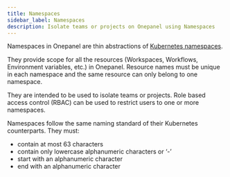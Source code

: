 ```yaml
---
title: Namespaces
sidebar_label: Namespaces
description: Isolate teams or projects on Onepanel using Namespaces
---
```


Namespaces in Onepanel are thin abstractions of [Kubernetes namespaces](https://kubernetes.io/docs/concepts/overview/working-with-objects/namespaces/). 

They provide scope for all the resources (Workspaces, Workflows, Environment variables, etc.) in Onepanel. Resource names must be unique in each namespace and the same resource can only belong to one namespace.

They are intended to be used to isolate teams or projects. Role based access control (RBAC) can be used to restrict users to one or more namespaces.

Namespaces follow the same naming standard of their Kubernetes counterparts. They must:

- contain at most 63 characters
- contain only lowercase alphanumeric characters or ‘-’
- start with an alphanumeric character
- end with an alphanumeric character
